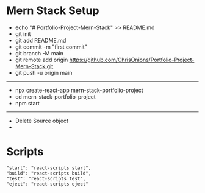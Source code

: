 # Mern Stack Setup

- echo "# Portfolio-Project-Mern-Stack" >> README.md
- git init
- git add README.md
- git commit -m "first commit"
- git branch -M main
- git remote add origin https://github.com/ChrisOnions/Portfolio-Project-Mern-Stack.git
- git push -u origin main

---

- npx create-react-app mern-stack-portfolio-project
- cd mern-stack-portfolio-project
- npm start

---

- Delete Source object
-

# Scripts

    "start": "react-scripts start",
    "build": "react-scripts build",
    "test": "react-scripts test",
    "eject": "react-scripts eject"

